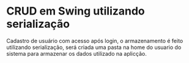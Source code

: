 # CRUD em Swing utilizando serialização

Cadastro de usuário com acesso após login, o armazenamento é feito utilizando serialização, será criada uma pasta na home do usuario do sistema para armazenar os dados utilizado na aplicção.
